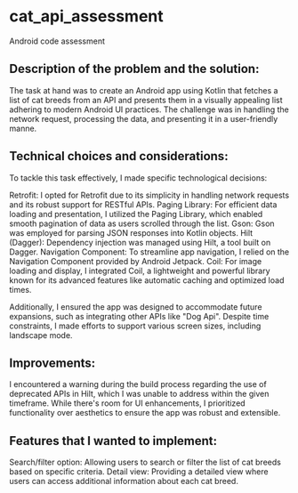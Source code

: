 # cat_api_assessment
Android code assessment

## Description of the problem and the solution:
The task at hand was to create an Android app using Kotlin that fetches a list of cat breeds from an API and presents them in a visually appealing list adhering to modern Android UI practices. The challenge was in handling the network request, processing the data, and presenting it in a user-friendly manne.

## Technical choices and considerations:

To tackle this task effectively, I made specific technological decisions:

Retrofit: I opted for Retrofit due to its simplicity in handling network requests and its robust support for RESTful APIs.
Paging Library: For efficient data loading and presentation, I utilized the Paging Library, which enabled smooth pagination of data as users scrolled through the list.
Gson: Gson was employed for parsing JSON responses into Kotlin objects.
Hilt (Dagger): Dependency injection was managed using Hilt, a tool built on Dagger.
Navigation Component: To streamline app navigation, I relied on the Navigation Component provided by Android Jetpack.
Coil: For image loading and display, I integrated Coil, a lightweight and powerful library known for its advanced features like automatic caching and optimized load times.

Additionally, I ensured the app was designed to accommodate future expansions, such as integrating other APIs like "Dog Api". 
Despite time constraints, I made efforts to support various screen sizes, including landscape mode.

## Improvements:

I encountered a warning during the build process regarding the use of deprecated APIs in Hilt, which I was unable to address within the given timeframe.
While there's room for UI enhancements, I prioritized functionality over aesthetics to ensure the app was robust and extensible.

## Features that I wanted to implement:

Search/filter option: Allowing users to search or filter the list of cat breeds based on specific criteria.
Detail view: Providing a detailed view where users can access additional information about each cat breed.



